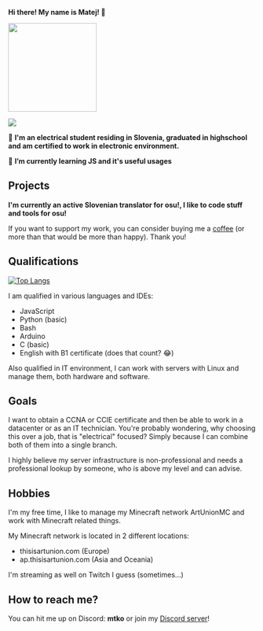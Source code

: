 **Hi there! My name is Matej! :wave:**

<img height="180em" src="https://github-readme-stats.vercel.app/api?username=DemsarMa&show_icons=true&hide_border=true&&count_private=true&include_all_commits=true&theme=dracula" />

![](https://komarev.com/ghpvc/?username=DemsarMa)

:book: **I'm an electrical student residing in Slovenia, graduated in highschool and am certified to work in electronic environment.**

🌱 **I’m currently learning JS and it's useful usages**

## Projects
**I'm currently an active Slovenian translator for osu!, I like to code stuff and tools for osu!**

If you want to support my work, you can consider buying me a [coffee](https://ko-fi.com/mtkogaming) (or more than that would be more than happy). Thank you!

## Qualifications
[![Top Langs](https://github-readme-stats.vercel.app/api/top-langs/?username=DemsarMa&layout=compact)](https://github.com/anuraghazra/github-readme-stats)

I am qualified in various languages and IDEs:
- JavaScript
- Python (basic)
- Bash
- Arduino
- C (basic)
- English with B1 certificate (does that count? :joy:)

Also qualified in IT environment, I can work with servers with Linux and manage them, both hardware and software.

## Goals

I want to obtain a CCNA or CCIE certificate and then be able to work in a datacenter or as an IT technician. You're probably wondering, why choosing this over a job, that is "electrical" focused? Simply because I can combine both of them into a single branch.

I highly believe my server infrastructure is non-professional and needs a professional lookup by someone, who is above my level and can advise.

## Hobbies

I'm my free time, I like to manage my Minecraft network ArtUnionMC and work with Minecraft related things.

My Minecraft network is located in 2 different locations:

- thisisartunion.com (Europe)
- ap.thisisartunion.com (Asia and Oceania)

I'm streaming as well on Twitch I guess (sometimes...)

## How to reach me?
You can hit me up on Discord: **mtko**
or join my [Discord server](https://discord.mtkogaming.com)!

